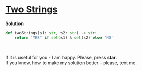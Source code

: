 # [Two Strings](https://www.hackerrank.com/challenges/two-strings/problem)

**Solution**
```python
def twoStrings(s1: str, s2: str) -> str:
    return 'YES' if set(s1) & set(s2) else 'NO'
```

<br>

If it is useful for you - I am happy. Please, press **star**.  
If you know, how to make my solution better - please, text me.
